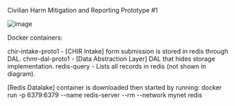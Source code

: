 Civilian Harm Mitigation and Reporting Prototype #1

![image](https://github.com/user-attachments/assets/5f988969-d9d8-4cd3-b4f3-116a290fbe03)

Docker containers:

chir-intake-proto1  - [CHIR Intake] form submission is stored in redis through DAL.
chmr-dal-proto1     - [Data Abstraction Layer] DAL that hides storage implementation.
redis-query         - Lists all records in redis (not shown in diagram).

[Redis Datalake] container is downloaded then started by running:
  docker run -p 6379:6379 --name redis-server --rm --network mynet redis
